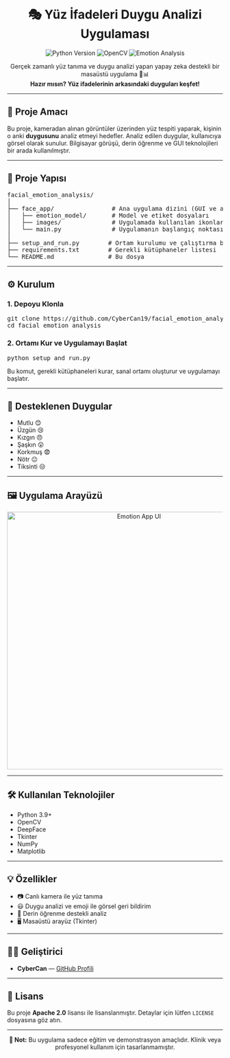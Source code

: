 <h1 align="center">🎭 Yüz İfadeleri Duygu Analizi Uygulaması</h1>

<p align="center">
  <img src="https://img.shields.io/badge/python-3.9+-blue.svg" alt="Python Version">
  <img src="https://img.shields.io/badge/OpenCV-Face%20Detection-orange" alt="OpenCV">
  <img src="https://img.shields.io/badge/Emotion-Analysis-red" alt="Emotion Analysis">
</p>

<p align="center">
  Gerçek zamanlı yüz tanıma ve duygu analizi yapan yapay zeka destekli bir masaüstü uygulama 🎥📊<br>
  <b>Hazır mısın? Yüz ifadelerinin arkasındaki duyguları keşfet!</b>
</p>

<hr>

<h2>🚀 Proje Amacı</h2>
<p>Bu proje, kameradan alınan görüntüler üzerinden yüz tespiti yaparak, kişinin o anki <b>duygusunu</b> analiz etmeyi hedefler. Analiz edilen duygular, kullanıcıya görsel olarak sunulur. Bilgisayar görüşü, derin öğrenme ve GUI teknolojileri bir arada kullanılmıştır.</p>

<hr>

<h2>📁 Proje Yapısı</h2>

<pre>
facial_emotion_analysis/
│
├── face_app/                # Ana uygulama dizini (GUI ve analiz mantığı burada)
│   ├── emotion_model/       # Model ve etiket dosyaları
│   ├── images/              # Uygulamada kullanılan ikonlar/görseller
│   └── main.py              # Uygulamanın başlangıç noktası
│
├── setup_and_run.py        # Ortam kurulumu ve çalıştırma betiği
├── requirements.txt        # Gerekli kütüphaneler listesi
└── README.md               # Bu dosya
</pre>

<hr>

<h2>⚙️ Kurulum</h2>

<h3>1. Depoyu Klonla</h3>
<pre>
git clone https://github.com/CyberCan19/facial_emotion_analysis.git
cd facial_emotion_analysis
</pre>

<h3>2. Ortamı Kur ve Uygulamayı Başlat</h3>
<pre>
python setup_and_run.py
</pre>

<p>Bu komut, gerekli kütüphaneleri kurar, sanal ortamı oluşturur ve uygulamayı başlatır.</p>

<hr>

<h2>🧠 Desteklenen Duygular</h2>
<ul>
  <li>Mutlu 😊</li>
  <li>Üzgün 😢</li>
  <li>Kızgın 😠</li>
  <li>Şaşkın 😲</li>
  <li>Korkmuş 😨</li>
  <li>Nötr 😐</li>
  <li>Tiksinti 😒</li>
</ul>

<hr>

<h2>🖼️ Uygulama Arayüzü</h2>
<p align="center">
  <img src="https://github.com/CyberCan19/facial_emotion_analysis/assets/example_ui.gif" alt="Emotion App UI" width="600"/>
</p>

<hr>

<h2>🛠️ Kullanılan Teknolojiler</h2>
<ul>
  <li>Python 3.9+</li>
  <li>OpenCV</li>
  <li>DeepFace</li>
  <li>Tkinter</li>
  <li>NumPy</li>
  <li>Matplotlib</li>
</ul>

<hr>

<h2>💡 Özellikler</h2>
<ul>
  <li>📷 Canlı kamera ile yüz tanıma</li>
  <li>😃 Duygu analizi ve emoji ile görsel geri bildirim</li>
  <li>🧠 Derin öğrenme destekli analiz</li>
  <li>🖥️ Masaüstü arayüz (Tkinter)</li>
</ul>

<hr>

<h2>👨‍💻 Geliştirici</h2>
<ul>
  <li><b>CyberCan</b> — <a href="https://github.com/CyberCan19" target="_blank">GitHub Profili</a></li>
</ul>

<hr>

<h2>📄 Lisans</h2>
<p>Bu proje <b>Apache 2.0</b> lisansı ile lisanslanmıştır. Detaylar için lütfen <code>LICENSE</code> dosyasına göz atın.</p>

<hr>

<p align="center">
  <b>📌 Not:</b> Bu uygulama sadece eğitim ve demonstrasyon amaçlıdır. Klinik veya profesyonel kullanım için tasarlanmamıştır.
</p>
